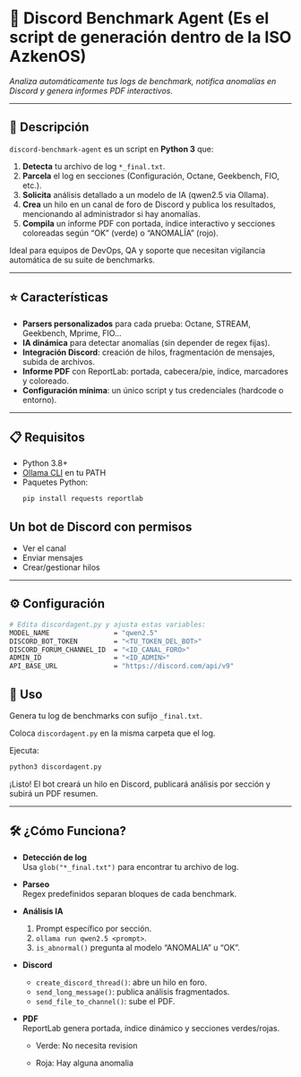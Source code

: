 # 🚀 Discord Benchmark Agent (Es el script de generación dentro de la ISO AzkenOS)

_Analiza automáticamente tus logs de benchmark, notifica anomalías en Discord y genera informes PDF interactivos._

---

## 📖 Descripción

`discord-benchmark-agent` es un script en **Python 3** que:

1. **Detecta** tu archivo de log `*_final.txt`.  
2. **Parcela** el log en secciones (Configuración, Octane, Geekbench, FIO, etc.).  
3. **Solicita** análisis detallado a un modelo de IA (qwen2.5 via Ollama).  
4. **Crea** un hilo en un canal de foro de Discord y publica los resultados, mencionando al administrador si hay anomalías.  
5. **Compila** un informe PDF con portada, índice interactivo y secciones coloreadas según “OK” (verde) o “ANOMALÍA” (rojo).

Ideal para equipos de DevOps, QA y soporte que necesitan vigilancia automática de su suite de benchmarks.

---

## ⭐ Características

- **Parsers personalizados** para cada prueba: Octane, STREAM, Geekbench, Mprime, FIO…  
- **IA dinámica** para detectar anomalías (sin depender de regex fijas).  
- **Integración Discord**: creación de hilos, fragmentación de mensajes, subida de archivos.  
- **Informe PDF** con ReportLab: portada, cabecera/pie, índice, marcadores y coloreado.  
- **Configuración mínima**: un único script y tus credenciales (hardcode o entorno).

---

## 📋 Requisitos

- Python 3.8+  
- [Ollama CLI](https://ollama.com/) en tu PATH  
- Paquetes Python:
  ```bash
  pip install requests reportlab
  ```
## Un bot de Discord con permisos
- Ver el canal  
- Enviar mensajes  
- Crear/gestionar hilos  

---

## ⚙️ Configuración
```bash
# Edita discordagent.py y ajusta estas variables:
MODEL_NAME                = "qwen2.5"
DISCORD_BOT_TOKEN         = "<TU_TOKEN_DEL_BOT>"
DISCORD_FORUM_CHANNEL_ID  = "<ID_CANAL_FORO>"
ADMIN_ID                  = "<ID_ADMIN>"
API_BASE_URL              = "https://discord.com/api/v9"
```
## 🏁 Uso

Genera tu log de benchmarks con sufijo `_final.txt`.

Coloca `discordagent.py` en la misma carpeta que el log.

Ejecuta:

```bash
python3 discordagent.py
```
¡Listo! El bot creará un hilo en Discord, publicará análisis por sección y subirá un PDF resumen.

---

## 🛠️ ¿Cómo Funciona?

- **Detección de log**  
  Usa `glob("*_final.txt")` para encontrar tu archivo de log.

- **Parseo**  
  Regex predefinidos separan bloques de cada benchmark.

- **Análisis IA**  
  1. Prompt específico por sección.  
  2. `ollama run qwen2.5 <prompt>`.  
  3. `is_abnormal()` pregunta al modelo “ANOMALIA” u “OK”.

- **Discord**  
  - `create_discord_thread()`: abre un hilo en foro.  
  - `send_long_message()`: publica análisis fragmentados.  
  - `send_file_to_channel()`: sube el PDF.

- **PDF**  
  ReportLab genera portada, índice dinámico y secciones verdes/rojas.
  
  - Verde: No necesita revision
  
  - Roja: Hay alguna anomalia
